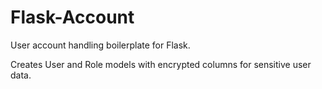 # Flask-Account

User account handling boilerplate for Flask.

Creates User and Role models with encrypted columns for sensitive user data.